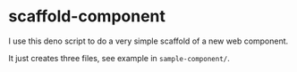 # scaffold-component

I use this deno script to do a very simple scaffold of a new web component.

It just creates three files, see example in `sample-component/`.